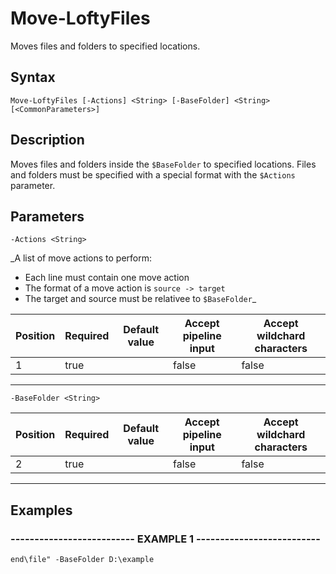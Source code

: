 

# Move-LoftyFiles

Moves files and folders to specified locations.
## Syntax

    Move-LoftyFiles [-Actions] <String> [-BaseFolder] <String> [<CommonParameters>]


## Description

Moves files and folders inside the `$BaseFolder` to specified locations.
Files and folders must be specified with a special format with the `$Actions` parameter.





## Parameters

    
    -Actions <String>
_A list of move actions to perform:
- Each line must contain one move action
- The format of a move action is `source -> target`
- The target and source must be relativee to `$BaseFolder`_

| Position | Required | Default value | Accept pipeline input | Accept wildchard characters |
| -------- | -------- | ------------- | --------------------- | --------------------------- |
| 1 | true |  | false | false |


----

    
    
    -BaseFolder <String>

| Position | Required | Default value | Accept pipeline input | Accept wildchard characters |
| -------- | -------- | ------------- | --------------------- | --------------------------- |
| 2 | true |  | false | false |


----

    

## Examples

### -------------------------- EXAMPLE 1 --------------------------
    end\file" -BaseFolder D:\example































